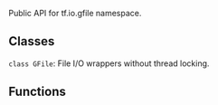 Public API for tf.io.gfile namespace.
## Classes
`class GFile`: File I/O wrappers without thread locking.
## Functions

